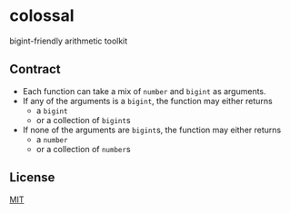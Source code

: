 # colossal

bigint-friendly arithmetic toolkit

## Contract

* Each function can take a mix of `number` and `bigint` as arguments.
* If any of the arguments is a `bigint`, the function may either returns
  * a `bigint`
  * or a collection of `bigint`s
* If none of the arguments are `bigint`s, the function may either returns
  * a `number`
  * or a collection of `number`s

## License

[MIT](./LICENSE)
